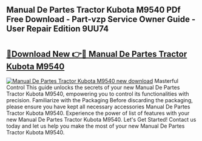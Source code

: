 ## Manual De Partes Tractor Kubota M9540 PDf Free Download - Part-vzp Service Owner Guide - User Repair Edition 9UU74

# <h2><a href="http://bc96034.oget.top/?id=Manual+De+Partes+Tractor+Kubota+M9540">🔗Download New 👉🔴 Manual De Partes Tractor Kubota M9540</a></h2>

[![Manual De Partes Tractor Kubota M9540 new download](https://i.imgur.com/5g1atiW.png)](http://bc96034.oget.top/?id=Manual+De+Partes+Tractor+Kubota+M9540)
Masterful Control This guide unlocks the secrets of your new Manual De Partes Tractor Kubota M9540, empowering you to control its functionalities with precision. Familiarize with the Packaging Before discarding the packaging, please ensure you have kept all necessary accessories Manual De Partes Tractor Kubota M9540. Experience the power of list of features with your new Manual De Partes Tractor Kubota M9540. Let's Get Started! Contact us today and let us help you make the most of your new Manual De Partes Tractor Kubota M9540.
